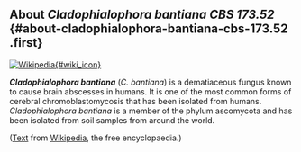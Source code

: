 About *Cladophialophora bantiana CBS 173.52* {#about-cladophialophora-bantiana-cbs-173.52 .first}
--------------------------------------------

[![Wikipedia](/img/wikipedia_logo_v2_en.png){#wiki_icon}](http://en.wikipedia.org/wiki/Cladophialophora_bantiana)

***Cladophialophora bantiana*** (*C. bantiana*) is a dematiaceous fungus
known to cause brain abscesses in humans. It is one of the most common
forms of cerebral chromoblastomycosis that has been isolated from
humans. *Cladophialophora bantiana* is a member of the phylum ascomycota
and has been isolated from soil samples from around the world.

([Text](http://en.wikipedia.org/wiki/Cladophialophora_bantiana) from
[Wikipedia](http://en.wikipedia.org/), the free encyclopaedia.)
